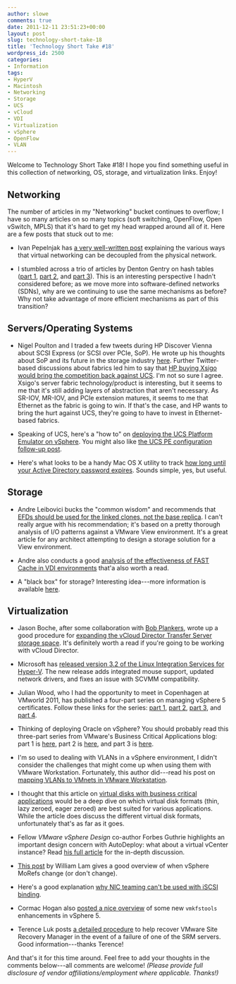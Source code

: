 ```yaml
---
author: slowe
comments: true
date: 2011-12-11 23:51:23+00:00
layout: post
slug: technology-short-take-18
title: 'Technology Short Take #18'
wordpress_id: 2500
categories:
- Information
tags:
- HyperV
- Macintosh
- Networking
- Storage
- UCS
- vCloud
- VDI
- Virtualization
- vSphere
- OpenFlow
- VLAN
---
```


Welcome to Technology Short Take #18! I hope you find something useful in this collection of networking, OS, storage, and virtualization links. Enjoy!

## Networking

The number of articles in my "Networking" bucket continues to overflow; I have so many articles on so many topics (soft switching, OpenFlow, Open vSwitch, MPLS) that it's hard to get my head wrapped around all of it. Here are a few posts that stuck out to me:

* Ivan Pepelnjak has [a very well-written post](http://blog.ioshints.info/2011/12/decouple-virtual-networking-from.html) explaining the various ways that virtual networking can be decoupled from the physical network.

* I stumbled across a trio of articles by Denton Gentry on hash tables ([part 1](http://codingrelic.geekhold.com/2011/06/hash-tables-versus-cams.html), [part 2](http://codingrelic.geekhold.com/2011/06/care-and-feeding-of-hash-engines.html), and [part 3](http://codingrelic.geekhold.com/2011/06/ternary-hashing.html)). This is an interesting perspective I hadn't considered before; as we move more into software-defined networks (SDNs), why are we continuing to use the same mechanisms as before? Why not take advantage of more efficient mechanisms as part of this transition?

## Servers/Operating Systems

* Nigel Poulton and I traded a few tweets during HP Discover Vienna about SCSI Express (or SCSI over PCIe, SoP). He wrote up his thoughts about SoP and its future in the storage industry [here](http://blog.nigelpoulton.com/ive-seen-the-future-of-ssd-arrays/). Further Twitter-based discussions about fabrics led him to say that [HP buying Xsigo would bring the competition back against UCS](http://blog.nigelpoulton.com/xsigo-would-seriously-up-hps-game/). I'm not so sure I agree. Xsigo's server fabric technology/product is interesting, but it seems to me that it's still adding layers of abstraction that aren't necessary. As SR-IOV, MR-IOV, and PCIe extension matures, it seems to me that Ethernet as the fabric is going to win. If that's the case, and HP wants to bring the hurt against UCS, they're going to have to invest in Ethernet-based fabrics.

* Speaking of UCS, here's a "how to" on [deploying the UCS Platform Emulator on vSphere](http://www.vspecialist.co.uk/deploying-cisco-ucs-platform-emulator-2-0-on-vsphere/). You might also like [the UCS PE configuration follow-up post](http://www.vspecialist.co.uk/configuring-cisco-ucs-platform-emulator-v2-0-on-vsphere/).

* Here's what looks to be a handy Mac OS X utility to track [how long until your Active Directory password expires](http://yourmacguy.wordpress.com/adpassmon/). Sounds simple, yes, but useful.

## Storage

* Andre Leibovici bucks the "common wisdom" and recommends that [EFDs should be used for the linked clones, not the base replica](http://myvirtualcloud.net/?p=2513). I can't really argue with his recommendation; it's based on a pretty thorough analysis of I/O patterns against a VMware View environment. It's a great article for any  architect attempting to design a storage solution for a View environment.

* Andre also conducts a good [analysis of the effectiveness of FAST Cache in VDI environments](http://myvirtualcloud.net/?p=2502) that'a also worth a read.

* A "black box" for storage? Interesting idea---more information is available [here](http://www.virtualpro.co.uk/2011/12/07/recoverpoint-and-axxana-async-replication-with-zero-data-loss/).

## Virtualization

* Jason Boche, after some collaboration with [Bob Plankers](http://lonesysadmin.net/), wrote up a good procedure for [expanding the vCloud Director Transfer Server storage space](http://www.boche.net/blog/index.php/2011/12/05/expanding-vcloud-director-transfer-server-storage/). It's definitely worth a read if you're going to be working with vCloud Director.

* Microsoft has [released version 3.2 of the Linux Integration Services for Hyper-V](http://blogs.msdn.com/b/virtual_pc_guy/archive/2011/12/02/linux-integration-services-version-v3-2-for-hyper-v-now-available.aspx). The new release adds integrated mouse support, updated network drivers, and fixes an issue with SCVMM compatibility.

* Julian Wood, who I had the opportunity to meet in Copenhagen at VMworld 2011, has published a four-part series on managing vSphere 5 certificates. Follow these links for the series: [part 1](http://www.wooditwork.com/?p=2668), [part 2](http://www.wooditwork.com/?p=2671), [part 3](http://www.wooditwork.com/?p=2674), and [part 4](http://www.wooditwork.com/?p=2677).

* Thinking of deploying Oracle on vSphere? You should probably read this three-part series from VMware's Business Critical Applications blog: part 1 is [here](http://blogs.vmware.com/apps/2011/12/oracle-databases-on-vmware-vsphere.html), part 2 is [here](http://blogs.vmware.com/apps/2011/12/oracle-databases-on-vmware-vsphere-part2.html), and part 3 is [here](http://blogs.vmware.com/apps/2011/12/oracle-databases-on-vmware-vsphere-part3.html).

* I'm so used to dealing with VLANs in a vSphere environment, I didn't consider the challenges that might come up when using them with VMware Workstation. Fortunately, this author did---read his post on [mapping VLANs to VMnets in VMware Workstation](http://brandonjcarroll.com/using-vlans-with-vmware-workstation/).

* I thought that this article on [virtual disks with business critical applications](http://blogs.vmware.com/apps/2011/11/using-virtual-disks-for-business-critical-apps-storage.html) would be a deep dive on which virtual disk formats (thin, lazy zeroed, eager zeroed) are best suited for various applications. While the article does discuss the different virtual disk formats, unfortunately that's as far as it goes.

* Fellow _VMware vSphere Design_ co-author Forbes Guthrie highlights an important design concern with AutoDeploy: what about a virtual vCenter instance? Read [his full article](http://www.vreference.com/2011/12/05/auto-deploy-design-concern/) for the in-depth discussion.

* [This post](http://www.virtuallyghetto.com/2011/11/when-do-vsphere-morefs-change.html) by William Lam gives a good overview of when vSphere MoRefs change (or don't change).

* Here's a good explanation [why NIC teaming can't be used with iSCSI binding](http://blogs.vmware.com/vsphere/2011/12/nic-teaming-iscsi-binding.html).

* Cormac Hogan also [posted a nice overview](http://blogs.vmware.com/vsphere/2011/12/nice-vmkfstools-feature-for-extents.html) of some new `vmkfstools` enhancements in vSphere 5.

* Terence Luk posts [a detailed procedure](http://terenceluk.blogspot.com/2011/12/recovery-of-vmware-srms-site-recovery.html) to help recover VMware Site Recovery Manager in the event of a failure of one of the SRM servers. Good information---thanks Terence!

And that's it for this time around. Feel free to add your thoughts in the comments below---all comments are welcome! _(Please provide full disclosure of vendor affiliations/employment where applicable. Thanks!)_
